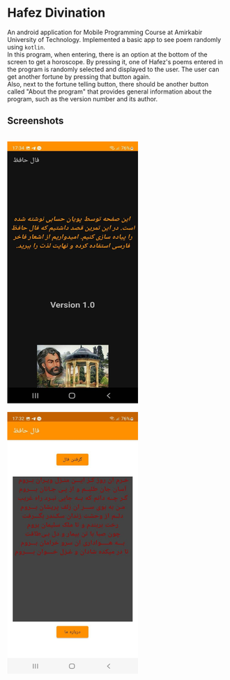 # Hafez Divination
An android application for Mobile Programming Course at Amirkabir University of Technology. Implemented a basic app to see poem randomly using `kotlin`.<br>
In this program, when entering, there is an option at the bottom of the screen to get a horoscope. By pressing it, one of Hafez's poems entered in the program is randomly selected and displayed to the user. The user can get another fortune by pressing that button again.<br>
Also, next to the fortune telling button, there should be another button called "About the program" that provides general information about the program, such as the version number and its author.
## Screenshots
<br>
<img src="https://github.com/pouyanhessabi/Hafez-Divination/blob/main/Screenshots/2%20dark%20mode.jpg" width=300 height=600 >
<br>
<br>
<img src="https://github.com/pouyanhessabi/Hafez-Divination/blob/main/Screenshots/3.jpg" width=300 height=600 ><br>
